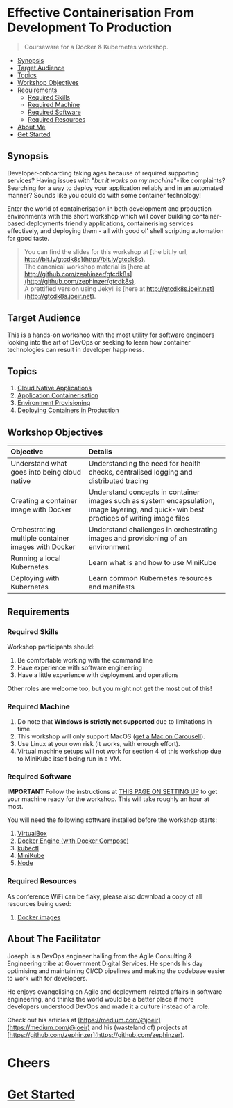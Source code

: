 # Effective Containerisation From Development To Production
> Courseware for a Docker & Kubernetes workshop.

- [Synopsis](#synopsis)
- [Target Audience](#target-audience)
- [Topics](#topics)
- [Workshop Objectives](#workshop-objectives)
- [Requirements](#requirements)
  - [Required Skills](#required-skills)
  - [Required Machine](#required-machine)
  - [Required Software](#required-software)
  - [Required Resources](#required-resources)
- [About Me](#about-the-facilitator)
- [Get Started](#get-started)

## Synopsis
Developer-onboarding taking ages because of required supporting services? Having issues with "*but it works on my machine*"-like complaints? Searching for a way to deploy your application reliably and in an automated manner? Sounds like you could do with some container technology!

Enter the world of containerisation in both development and production environments with this short workshop which will cover building container-based deployments friendly applications, containerising services effectively, and deploying them - all with good ol' shell scripting automation for good taste.

> You can find the slides for this workshop at [the bit.ly url, http://bit.ly/gtcdk8s](http://bit.ly/gtcdk8s).  
> The canonical workshop material is [here at http://github.com/zephinzer/gtcdk8s](http://github.com/zephinzer/gtcdk8s).  
> A prettified version using Jekyll is [here at http://gtcdk8s.joeir.net](http://gtcdk8s.joeir.net).

## Target Audience
This is a hands-on workshop with the most utility for software engineers looking into the art of DevOps or seeking to learn how container technologies can result in developer happiness.

## Topics
1. [Cloud Native Applications](./01-application/README.md)
2. [Application Containerisation](./02-containerising/README.md)
3. [Environment Provisioning](./03-provisioning/README.md)
4. [Deploying Containers in Production](./04-deploying/README.md)

## Workshop Objectives

| Objective | Details |
| :-------- | :------ |
| Understand what goes into being cloud native | Understanding the need for health checks, centralised logging and distributed tracing |
| Creating a container image with Docker | Understand concepts in container images such as system encapsulation, image layering, and quick-win best practices of writing image files |
| Orchestrating multiple container images with Docker | Understand challenges in orchestrating images and provisioning of an environment |
| Running a local Kubernetes | Learn what is and how to use MiniKube |
| Deploying with Kubernetes | Learn common Kubernetes resources and manifests |

## Requirements
### Required Skills
Workshop participants should:
1. Be comfortable working with the command line
2. Have experience with software engineering
3. Have a little experience with deployment and operations

Other roles are welcome too, but you might not get the most out of this!

### Required Machine
1. Do note that **Windows is strictly not supported** due to limitations in time.
2. This workshop will only support MacOS ([get a Mac on Carousell](https://sg.carousell.com/search/products/?query=macbook%20pro%202015)).
3. Use Linux at your own risk (it works, with enough effort).
4. Virtual machine setups will not work for section 4 of this workshop due to MiniKube itself being run in a VM.

### Required Software
**IMPORTANT** Follow the instructions at [THIS PAGE ON SETTING UP](./00-setup/README.md) to get your machine ready for the workshop. This will take roughly an hour at most.

You will need the following software installed before the workshop starts:

1. [VirtualBox](./00-setup/README.md#virtualbox)
2. [Docker Engine (with Docker Compose)](./00-setup/README.md#docker-with-compose)
3. [kubectl](./00-setup/README.md#kubectl)
4. [MiniKube](./00-setup/README.md#minikube)
5. [Node](./00-setup/README.md#node)

### Required Resources
As conference WiFi can be flaky, please also download a copy of all resources being used:

1. [Docker images](./00-setup/README.md#external-docker-images)

## About The Facilitator
Joseph is a DevOps engineer hailing from the Agile Consulting & Engineering tribe at Government Digital Services. He spends his day optimising and maintaining CI/CD pipelines and making the codebase easier to work with for developers.

He enjoys evangelising on Agile and deployment-related affairs in software engineering, and thinks the world would be a better place if more developers understood DevOps and made it a culture instead of a role.

Check out his articles at [https://medium.com/@joeir](https://medium.com/@joeir) and his (wasteland of) projects at [https://github.com/zephinzer](https://github.com/zephinzer).

# Cheers

# [Get Started](./00-setup/README.md)